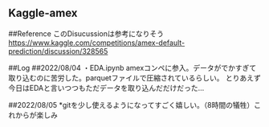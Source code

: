 ## Kaggle-amex
##Reference
このDisucussionは参考になりそう
https://www.kaggle.com/competitions/amex-default-prediction/discussion/328565

##Log 
##2022/08/04 
・EDA.ipynb amexコンペに参入。データがでかすぎて取り込むのに苦労した。parquetファイルで圧縮されているらしい。
とりあえず今日はEDAと言いつつもただデータを取り込んだだけだった…

##2022/08/05
*gitを少し使えるようになってすごく嬉しい。（8時間の犠牲）これからが楽しみ

